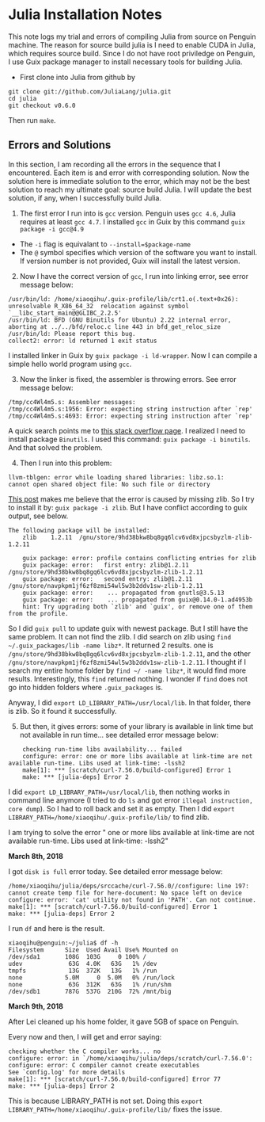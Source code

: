 # Julia Installation Notes
This note logs my trial and errors of compiling Julia from source on Penguin machine. The reason for source build julia is I need to enable CUDA in Julia, which requires source build. Since I do not have root priviledge on Penguin, I use Guix package manager to install necessary tools for building Julia.

* First clone into Julia from github by

```
git clone git://github.com/JuliaLang/julia.git
cd julia
git checkout v0.6.0
```
Then run `make`.

## Errors and Solutions
In this section, I am recording all the errors in the sequence that I encountered. Each item is and error with corresponding solution. Now the solution here is immediate solution to the error, which may not be the best solution to reach my ultimate goal: source build Julia. I will update the best solution, if any, when I  successfully build Julia.

1. The first error I run into is `gcc` version.  Penguin uses `gcc 4.6`, Julia requires at least `gcc 4.7`. I installed `gcc` in Guix by this command
`guix package -i gcc@4.9`
  * The `-i` flag is equivalant to `--install=$package-name`
  * The `@` symbol specifies which version of the software you want to install. If version number is not provided, Guix will install the latest version.

2. Now I have the correct version of `gcc`, I run into linking error, see error message below:
```
/usr/bin/ld: /home/xiaoqihu/.guix-profile/lib/crt1.o(.text+0x26): unresolvable R_X86_64_32 	relocation against symbol `__libc_start_main@@GLIBC_2.2.5'
/usr/bin/ld: BFD (GNU Binutils for Ubuntu) 2.22 internal error, aborting at ../../bfd/reloc.c line 443 in bfd_get_reloc_size
/usr/bin/ld: Please report this bug.
collect2: error: ld returned 1 exit status
```
I installed linker in Guix by `guix package -i ld-wrapper`. Now I can compile a simple hello world program using `gcc`.

3. Now the linker is fixed, the assembler is throwing errors. See error message below:
```
/tmp/cc4Wl4m5.s: Assembler messages:
/tmp/cc4Wl4m5.s:1956: Error: expecting string instruction after `rep'
/tmp/cc4Wl4m5.s:4693: Error: expecting string instruction after `rep'
```
A quick search points me to [this stack overflow page](https://stackoverflow.com/questions/23561136/casablanca-assembly-error-gcc-4-8-1-on-linux-centos). I realized I need to install package `Binutils`. I used this command: `guix package -i binutils`. And that solved the problem.

4. Then I run into this problem:
```
llvm-tblgen: error while loading shared libraries: libz.so.1:
cannot open shared object file: No such file or directory
```
[This post](https://stackoverflow.com/questions/21256866/libz-so-1-cannot-open-shared-object-file) makes me believe that the error is caused by missing zlib. So I try to install it by: `guix package -i zlib`. But I have conflict according to guix output, see below.
```
The following package will be installed:
   	zlib	1.2.11	/gnu/store/9hd38bkw8bq8gq6lcv6vd8xjpcsbyzlm-zlib-1.2.11

	guix package: error: profile contains conflicting entries for zlib
	guix package: error:   first entry: zlib@1.2.11 /gnu/store/9hd38bkw8bq8gq6lcv6vd8xjpcsbyzlm-zlib-1.2.11
	guix package: error:   second entry: zlib@1.2.11 /gnu/store/navpkpm1jf6zf8zmi54wl5w3b2ddv1sw-zlib-1.2.11
	guix package: error:    ... propagated from gnutls@3.5.13
	guix package: error:    ... propagated from guix@0.14.0-1.ad4953b
	hint: Try upgrading both `zlib' and `guix', or remove one of them from the profile.
```
So I did `guix pull` to update guix with newest package.
But I still have the same problem.
It can not find the zlib.
I did search on zlib using `find ~/.guix_packages/lib -name libz*`.
It returned 2 results. one is `/gnu/store/9hd38bkw8bq8gq6lcv6vd8xjpcsbyzlm-zlib-1.2.11`, and the other `/gnu/store/navpkpm1jf6zf8zmi54wl5w3b2ddv1sw-zlib-1.2.11`. I thought if I search my entire home folder by `find ~/ -name libz*`, it would find more results. Interestingly, this `find` returned nothing. I wonder if `find` does not go into hidden folders where `.guix_packages` is.

   Anyway, I did `export LD_LIBRARY_PATH=/usr/local/lib`. In that folder, there is zlib. So it found it successfully.

5. But then, it gives errors: some of your library is available in link time but not available in run time... see detailed error message below:
```
	checking run-time libs availability... failed
	configure: error: one or more libs available at link-time are not available run-time. Libs used at link-time: -lssh2
	make[1]: *** [scratch/curl-7.56.0/build-configured] Error 1
	make: *** [julia-deps] Error 2
```

   I did `export LD_LIBRARY_PATH=/usr/local/lib`, then nothing works in command line anymore (I tried to do `ls` and got error `illegal instruction, core dump`). So I had to roll back and set it as empty. Then I did `export LIBRARY_PATH=/home/xiaoqihu/.guix-profile/lib/` to find zlib.

I am trying to solve the error " one or more libs available at link-time are not available run-time. Libs used at link-time: -lssh2"

**March 8th, 2018**

I got `disk is full` error today. See detailed error message below:
```
/home/xiaoqihu/julia/deps/srccache/curl-7.56.0//configure: line 197: cannot create temp file for here-document: No space left on device
configure: error: 'cat' utility not found in 'PATH'. Can not continue.
make[1]: *** [scratch/curl-7.56.0/build-configured] Error 1
make: *** [julia-deps] Error 2
```
I run `df` and here is the result.
```
xiaoqihu@penguin:~/julia$ df -h
Filesystem      Size  Used Avail Use% Mounted on
/dev/sda1       108G  103G     0 100% /
udev             63G  4.0K   63G   1% /dev
tmpfs            13G  372K   13G   1% /run
none            5.0M     0  5.0M   0% /run/lock
none             63G  312K   63G   1% /run/shm
/dev/sdb1       787G  537G  210G  72% /mnt/big
```
**March 9th, 2018**

After Lei cleaned up his home folder, it gave 5GB of space on Penguin.

Every now and then, I will get and error saying:
```
checking whether the C compiler works... no
configure: error: in `/home/xiaoqihu/julia/deps/scratch/curl-7.56.0':
configure: error: C compiler cannot create executables
See `config.log' for more details
make[1]: *** [scratch/curl-7.56.0/build-configured] Error 77
make: *** [julia-deps] Error 2
```
This is because LIBRARY_PATH is not set. Doing this `export LIBRARY_PATH=/home/xiaoqihu/.guix-profile/lib/` fixes the issue.
